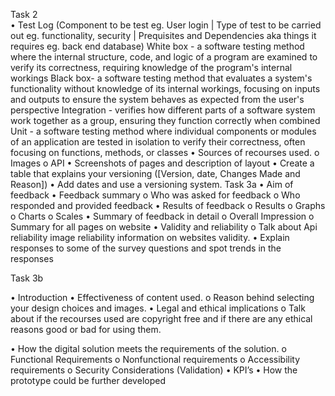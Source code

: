 
Task 2	
•	Test Log (Component to be test eg. User login | Type of test to be carried out eg. functionality, security | Prequisites and Dependencies aka things it requires eg. back end database)
  White box - a software testing method where the internal structure, code, and logic of a program are examined to verify its correctness, requiring knowledge of the program's internal workings
  Black box- a software testing method that evaluates a system's functionality without knowledge of its internal workings, focusing on inputs and outputs to ensure the system behaves as expected from the user's perspective
  Integration - verifies how different parts of a software system work together as a group, ensuring they function correctly when combined
  Unit - a software testing method where individual components or modules of an application are tested in isolation to verify their correctness, often focusing on functions, methods, or classes
•	Sources of recourses used.
o	Images
o	API
•	Screenshots of pages and description of layout
•	 Create a table that explains your versioning ([Version, date, Changes Made and Reason]) 
•	Add dates and use a versioning system.
Task 3a
•	Aim of feedback
•	Feedback summary
o	Who was asked for feedback
o	Who responded and provided feedback
•	Results of feedback 
o	Results
o	Graphs
o	Charts
o	Scales
•	Summary of feedback in detail
o	Overall Impression
o	Summary for all pages on website
•	Validity and reliability
o	Talk about Api reliability image reliability information on websites validity. 
•	Explain responses to some of the survey questions and spot trends in the responses



Task 3b


•	Introduction
•	Effectiveness of content used.
o	Reason behind selecting your design choices and images.
•	Legal and ethical implications
o	Talk about if the recourses used are copyright free and if there are any ethical reasons good or bad for using them.

•	How the digital solution meets the requirements of the solution.
o	Functional Requirements
o	Nonfunctional requirements
o	Accessibility requirements
o	Security Considerations (Validation)
•	KPI’s
•	How the prototype could be further developed
